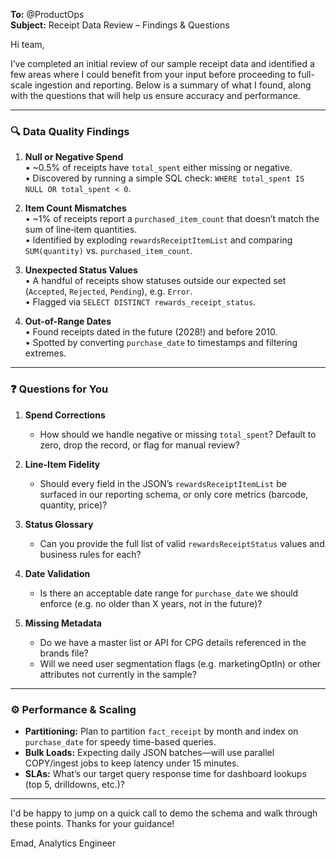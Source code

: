**To:** @ProductOps  
**Subject:** Receipt Data Review – Findings & Questions

Hi team,

I’ve completed an initial review of our sample receipt data and identified a few areas where I could benefit from your input before proceeding to full-scale ingestion and reporting. Below is a summary of what I found, along with the questions that will help us ensure accuracy and performance.

---

### 🔍 Data Quality Findings
1. **Null or Negative Spend**  
   • ~0.5% of receipts have `total_spent` either missing or negative.  
   • Discovered by running a simple SQL check: `WHERE total_spent IS NULL OR total_spent < 0`.

2. **Item Count Mismatches**  
   • ~1% of receipts report a `purchased_item_count` that doesn’t match the sum of line‐item quantities.  
   • Identified by exploding `rewardsReceiptItemList` and comparing `SUM(quantity)` vs. `purchased_item_count`.

3. **Unexpected Status Values**  
   • A handful of receipts show statuses outside our expected set (`Accepted`, `Rejected`, `Pending`), e.g. `Error`.  
   • Flagged via `SELECT DISTINCT rewards_receipt_status`.

4. **Out-of-Range Dates**  
   • Found receipts dated in the future (2028!) and before 2010.  
   • Spotted by converting `purchase_date` to timestamps and filtering extremes.

---

### ❓ Questions for You
1. **Spend Corrections**  
   - How should we handle negative or missing `total_spent`? Default to zero, drop the record, or flag for manual review?

2. **Line-Item Fidelity**  
   - Should every field in the JSON’s `rewardsReceiptItemList` be surfaced in our reporting schema, or only core metrics (barcode, quantity, price)?

3. **Status Glossary**  
   - Can you provide the full list of valid `rewardsReceiptStatus` values and business rules for each?

4. **Date Validation**  
   - Is there an acceptable date range for `purchase_date` we should enforce (e.g. no older than X years, not in the future)?

5. **Missing Metadata**  
   - Do we have a master list or API for CPG details referenced in the brands file?  
   - Will we need user segmentation flags (e.g. marketingOptIn) or other attributes not currently in the sample?

---

### ⚙️ Performance & Scaling
- **Partitioning:** Plan to partition `fact_receipt` by month and index on `purchase_date` for speedy time-based queries.  
- **Bulk Loads:** Expecting daily JSON batches—will use parallel COPY/ingest jobs to keep latency under 15 minutes.  
- **SLAs:** What’s our target query response time for dashboard lookups (top 5, drilldowns, etc.)?

---

I'd be happy to jump on a quick call to demo the schema and walk through these points. Thanks for your guidance!

Emad, 
Analytics Engineer  
